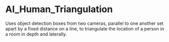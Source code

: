 # AI_Human_Triangulation
Uses object detection boxes from two cameras, parallel to one another set apart by a fixed distance on a line, to triangulate the location of a person in a room in depth and laterally.
